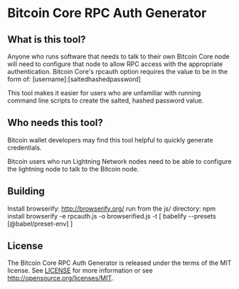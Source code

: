 Bitcoin Core RPC Auth Generator
=====================================

What is this tool?
----------------

Anyone who runs software that needs to talk to their own Bitcoin Core node will need to configure that node to allow RPC access with the appropriate authentication. Bitcoin Core's rpcauth option requires the value to be in the form of: [username]:[saltedhashedpassword]

This tool makes it easier for users who are unfamiliar with running command line scripts to create the salted, hashed password value.

Who needs this tool?
----------------
Bitcoin wallet developers may find this tool helpful to quickly generate credentials.

Bitcoin users who run Lightning Network nodes need to be able to configure the lightning node to talk to the Bitcoin node.

Building
-------
Install browserify: http://browserify.org/
run from the js/ directory: 
npm install
browserify -e rpcauth.js -o browserified.js -t [ babelify --presets [@babel/preset-env] ]

License
-------

The Bitcoin Core RPC Auth Generator is released under the terms of the MIT license. See [LICENSE](LICENSE) for more
information or see http://opensource.org/licenses/MIT.
